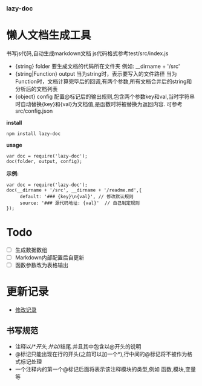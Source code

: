 ###  lazy-doc

# 懒人文档生成工具
书写js代码,自动生成markdown文档
js代码格式参考test/src/index.js

*  {string} folder 要生成文档的代码所在文件夹
         例如: __dirname + '/src'
*  {string|Function} output
       当为string时，表示要写入的文件路径
       当为Function时，文档计算完毕后的回调,有两个参数,所有文档合并后的string和分析后的文档列表
*  {object} config 配置@标记后的输出规则,包含两个参数key和val,当时字符串时自动替换{key}和{val}为文档值,是函数时将被替换为返回内容. 可参考src/config.json

**install**

```
npm install lazy-doc
```

**usage**

```
var doc = require('lazy-doc');
doc(folder, output, config);
```


**示例:**

```
var doc = require('lazy-doc');
doc(__dirname + '/src', __dirname + '/readme.md',{
     default: '### {key}\n{val}', // 修改默认规则
     source: '### 源代码地址: {val}'  // 自己制定规则
});
```

# Todo

* [ ] 生成数据数组
* [ ] Markdown内部配置后自更新
* [ ] 函数参数改为表格输出
# 更新记录

* [修改记录](https://github.com/laomu1988/lazy-doc/blob/master/package.json)


## 书写规范
* 注释以/**开头,并以*/结尾.并且其中包含以@开头的说明
* @标记只能出现在行的开头(之前可以加一个*),行中间的@标记将不被作为格式标记处理
* 一个注释内的第一个@标记后面将表示该注释模块的类型,例如 函数,模块,变量等